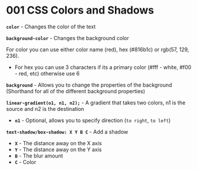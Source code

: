 # 001 CSS Colors and Shadows

**`color`** - Changes the color of the text

**`background-color`** - Changes the background color

For color you can use either color name (red), hex (#816b1c) or rgb(57, 129, 236).
  - For hex you can use 3 characters if its a primary color (#fff - white, #f00 - red, etc) otherwise use 6

**`background`** - Allows you to change the properties of the background (Shorthand for all of the different background properties)

**`linear-gradient(o1, n1, n2);`** - A gradient that takes two colors, n1 is the source and n2 is the destination
  - **`o1`** - Optional, allows you to specify direction (`to right`, `to left`)

**`text-shadow/box-shadow: X Y B C`** - Add a shadow
  - **`X`** - The distance away on the X axis
  - **`Y`** - The distance away on the Y axis
  - **`B`** - The blur amount
  - **`C`** - Color

